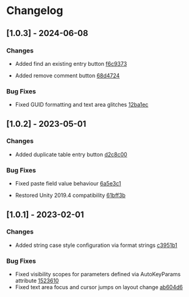 # Changelog

## [1.0.3] - 2024-06-08

### Changes

* Added find an existing entry button [f6c9373](https://github.com/GallopingDino/localization-key-generator/commit/f6c93737104cfdb23ff69d8a03c5e6f73e2be5b0)

* Added remove comment button [68d4724](https://github.com/GallopingDino/localization-key-generator/commit/68d47240d7f1f63bd0355e4b25f8c0bc23f6bb43)

### Bug Fixes

* Fixed GUID formatting and text area glitches [12ba1ec](https://github.com/GallopingDino/localization-key-generator/commit/12ba1ec8a6f6e9e76e431308d56d6b9ac7bb2b33)

## [1.0.2] - 2023-05-01

### Changes

* Added duplicate table entry button [d2c8c00](https://github.com/GallopingDino/localization-key-generator/commit/d2c8c00a4414d6f0bd4643f1002cfe08697bfc28)

### Bug Fixes

* Fixed paste field value behaviour [6a5e3c1](https://github.com/GallopingDino/localization-key-generator/commit/6a5e3c113085487efbfba362c8c4084cb87a4f2d)

* Restored Unity 2019.4 compatibility [61bff3b](https://github.com/GallopingDino/localization-key-generator/commit/61bff3b0a969b3d8d7e5a93e27e50fa95ab174b5)

## [1.0.1] - 2023-02-01

### Changes

* Added string case style configuration via format strings [c3951b1](https://github.com/GallopingDino/localization-key-generator/commit/c3951b1ec8edf578d2b49729ed4bb05e404c8119)

### Bug Fixes

* Fixed visibility scopes for parameters defined via AutoKeyParams attribute [1523610](https://github.com/GallopingDino/localization-key-generator/commit/1523610e64b28d432eba1e6e0989fb8822115e5e)
* Fixed text area focus and cursor jumps on layout change  [ab604d6](https://github.com/GallopingDino/localization-key-generator/commit/ab604d6dae4d6258af1284867bb6a53cc6be3be5)

